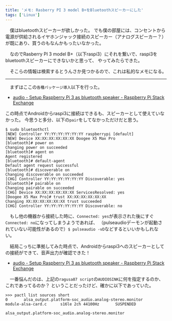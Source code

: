 ```yaml
---
title: 'メモ: Rasberry PI 3 model B+をBluetoothスピーカーにした'
tags: ['Linux']
---
```

　僕はbluetoothスピーカーが欲しかった。
でも僕の部屋には、コンセントから電源が供給されるイヤホンジャック接続のスピーカー（アナログスピーカー？）
が既にあり、買うのもなんかもったいなかった。

　なのでRasberry PI 3 model B+（以下raspi3）にそれを繋いで、raspi3をbluetoothスピーカーにできないかと思って、
やってみたらできた。

　そこらの情報は検索するとうんさか見つかるので、これは私的なメモになる。

- - -

　まずはここの`各種パッケージ導入`以下を行った。

- [audio - Setup Raspberry Pi 3 as bluetooth speaker - Raspberry Pi Stack Exchange](https://raspberrypi.stackexchange.com/questions/47708/setup-raspberry-pi-3-as-bluetooth-speaker)

この時点でAndroidからraspi3に接続はできるも、スピーカーとして使えていなかった。
今思うと多分、以下の`pair`をしてなかっただけだと思う。

```consle
$ sudo bluetoothctl
[NEW] Controller YY:YY:YY:YY:YY:YY raspberrypi [default]
[NEW] Device XX:XX:XX:XX:XX:XX Doogee X5 Max Pro
[bluetooth]# power on
Changing power on succeeded
[bluetooth]# agent on
Agent registered
[bluetooth]# default-agent
Default agent request successful
[bluetooth]# discoverable on
Changing discoverable on succeeded
[CHG] Controller YY:YY:YY:YY:YY:YY Discoverable: yes
[bluetooth]# pairable on
Changing pairable on succeeded
[CHG] Device XX:XX:XX:XX:XX:XX ServicesResolved: yes
[Doogee X5 Max Pro]# trust XX:XX:XX:XX:XX:XX
Changing XX:XX:XX:XX:XX:XX trust succeeded
[CHG] Controller YY:YY:YY:YY:YY:YY Discoverable: no
```

　もし他の機器から接続した時に、`Connected: yes`が表示された後にすぐ`Connected: no`になってしまうようであれば、
（pulseaudioデーモンが起動されていない可能性があるので）`$ pulseaudio -vD`などするといいかもしれない。

　結局こっちに準拠してみた時点で、Androidからraspi3へのスピーカーとしての接続ができて、音声出力が確認できた！
- [audio - Setup Raspberry Pi 3 as bluetooth speaker - Raspberry Pi Stack Exchange](https://raspberrypi.stackexchange.com/questions/47708/setup-raspberry-pi-3-as-bluetooth-speaker)

　一番悩んだのは、上記の`ragusa87 script`の`AUDIOSINK`に何を指定するのか、これであってるのか？
ということだったけど、確かに以下であっていた。

```console
>>> pactl list sources short
0       alsa_output.platform-soc_audio.analog-stereo.monitor    module-alsa-card.c      s16le 2ch 44100Hz       SUSPENDED
```

`alsa_output.platform-soc_audio.analog-stereo.monitor`
